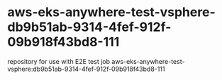 # aws-eks-anywhere-test-vsphere-db9b51ab-9314-4fef-912f-09b918f43bd8-111
repository for use with E2E test job aws-eks-anywhere-test-vsphere:db9b51ab-9314-4fef-912f-09b918f43bd8-111
